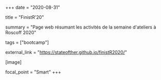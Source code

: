 +++
date = "2020-08-31"

title = "FinistR'20"

summary = "Page web résumant les activités de la semaine d'ateliers à Roscoff 2020"

tags = ["bootcamp"]

external_link = "https://stateofther.github.io/finistR2020/"

[image]

focal_point = "Smart"
+++

